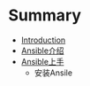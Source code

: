 # Summary

* [Introduction](README.md)
* [Ansible介绍](chapter1.md)
* [Ansible上手](ansibleshang_shou.md)
   * 安装Ansile

